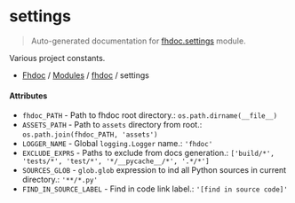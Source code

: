 # settings

> Auto-generated documentation for [fhdoc.settings](../../fhdoc/settings.py) module.

Various project constants.

- [Fhdoc](../README.md#fhdoc-index) / [Modules](../README.md#fhdoc-modules) / [fhdoc](index.md#fhdoc) / settings

#### Attributes

- `fhdoc_PATH` - Path to fhdoc root directory.: `os.path.dirname(__file__)`
- `ASSETS_PATH` - Path to `assets` directory from root.: `os.path.join(fhdoc_PATH, 'assets')`
- `LOGGER_NAME` - Global `logging.Logger` name.: `'fhdoc'`
- `EXCLUDE_EXPRS` - Paths to exclude from docs generation.: `['build/*', 'tests/*', 'test/*', '*/__pycache__/*', '.*/*']`
- `SOURCES_GLOB` - `glob.glob` expression to ind all Python sources in current directory.: `'**/*.py'`
- `FIND_IN_SOURCE_LABEL` - Find in code link label.: `'[find in source code]'`
